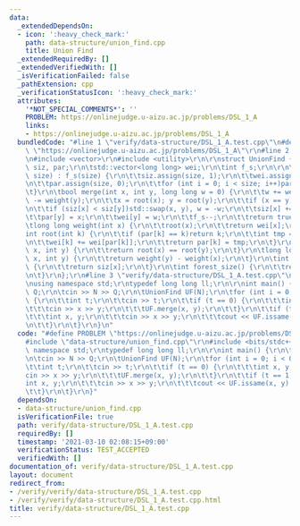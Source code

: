 ```yaml
---
data:
  _extendedDependsOn:
  - icon: ':heavy_check_mark:'
    path: data-structure/union_find.cpp
    title: Union Find
  _extendedRequiredBy: []
  _extendedVerifiedWith: []
  _isVerificationFailed: false
  _pathExtension: cpp
  _verificationStatusIcon: ':heavy_check_mark:'
  attributes:
    '*NOT_SPECIAL_COMMENTS*': ''
    PROBLEM: https://onlinejudge.u-aizu.ac.jp/problems/DSL_1_A
    links:
    - https://onlinejudge.u-aizu.ac.jp/problems/DSL_1_A
  bundledCode: "#line 1 \"verify/data-structure/DSL_1_A.test.cpp\"\n#define PROBLEM\
    \ \"https://onlinejudge.u-aizu.ac.jp/problems/DSL_1_A\"\r\n#line 2 \"data-structure/union_find.cpp\"\
    \n#include <vector>\r\n#include <utility>\r\n\r\nstruct UnionFind {\r\n\tstd::vector<int>\
    \ siz, par;\r\n\tstd::vector<long long> wei;\r\n\tint f_s;\r\n\r\n\tUnionFind(int\
    \ size) : f_s(size) {\r\n\t\tsiz.assign(size, 1);\r\n\t\twei.assign(size, 0);\r\
    \n\t\tpar.assign(size, 0);\r\n\t\tfor (int i = 0; i < size; i++)par[i] = i;\r\n\
    \t}\r\n\tbool merge(int x, int y, long long w = 0) {\r\n\t\tw += weight(x); w\
    \ -= weight(y);\r\n\t\tx = root(x); y = root(y);\r\n\t\tif (x == y)return false;\r\
    \n\t\tif (siz[x] < siz[y])std::swap(x, y), w = -w;\r\n\t\tsiz[x] += siz[y];\r\n\
    \t\tpar[y] = x;\r\n\t\twei[y] = w;\r\n\t\tf_s--;\r\n\t\treturn true;\r\n\t}\r\n\
    \tlong long weight(int x) {\r\n\t\troot(x);\r\n\t\treturn wei[x];\r\n\t}\r\n\t\
    int root(int k) {\r\n\t\tif (par[k] == k)return k;\r\n\t\tint tmp = root(par[k]);\r\
    \n\t\twei[k] += wei[par[k]];\r\n\t\treturn par[k] = tmp;\r\n\t}\r\n\tbool issame(int\
    \ x, int y) {\r\n\t\treturn root(x) == root(y);\r\n\t}\r\n\tlong long diff(int\
    \ x, int y) {\r\n\t\treturn weight(y) - weight(x);\r\n\t}\r\n\tint size(int x)\
    \ {\r\n\t\treturn siz[x];\r\n\t}\r\n\tint forest_size() {\r\n\t\treturn f_s;\r\
    \n\t}\r\n};\r\n#line 3 \"verify/data-structure/DSL_1_A.test.cpp\"\n#include <bits/stdc++.h>\r\
    \nusing namespace std;\r\ntypedef long long ll;\r\n\r\nint main() {\r\n\tint N,\
    \ Q;\r\n\tcin >> N >> Q;\r\n\tUnionFind UF(N);\r\n\tfor (int i = 0; i < Q; i++)\
    \ {\r\n\t\tint t;\r\n\t\tcin >> t;\r\n\t\tif (t == 0) {\r\n\t\t\tint x, y;\r\n\
    \t\t\tcin >> x >> y;\r\n\t\t\tUF.merge(x, y);\r\n\t\t}\r\n\t\tif (t == 1) {\r\n\
    \t\t\tint x, y;\r\n\t\t\tcin >> x >> y;\r\n\t\t\tcout << UF.issame(x, y) << endl;\r\
    \n\t\t}\r\n\t}\r\n}\n"
  code: "#define PROBLEM \"https://onlinejudge.u-aizu.ac.jp/problems/DSL_1_A\"\r\n\
    #include \"data-structure/union_find.cpp\"\r\n#include <bits/stdc++.h>\r\nusing\
    \ namespace std;\r\ntypedef long long ll;\r\n\r\nint main() {\r\n\tint N, Q;\r\
    \n\tcin >> N >> Q;\r\n\tUnionFind UF(N);\r\n\tfor (int i = 0; i < Q; i++) {\r\n\
    \t\tint t;\r\n\t\tcin >> t;\r\n\t\tif (t == 0) {\r\n\t\t\tint x, y;\r\n\t\t\t\
    cin >> x >> y;\r\n\t\t\tUF.merge(x, y);\r\n\t\t}\r\n\t\tif (t == 1) {\r\n\t\t\t\
    int x, y;\r\n\t\t\tcin >> x >> y;\r\n\t\t\tcout << UF.issame(x, y) << endl;\r\n\
    \t\t}\r\n\t}\r\n}"
  dependsOn:
  - data-structure/union_find.cpp
  isVerificationFile: true
  path: verify/data-structure/DSL_1_A.test.cpp
  requiredBy: []
  timestamp: '2021-03-10 02:08:15+09:00'
  verificationStatus: TEST_ACCEPTED
  verifiedWith: []
documentation_of: verify/data-structure/DSL_1_A.test.cpp
layout: document
redirect_from:
- /verify/verify/data-structure/DSL_1_A.test.cpp
- /verify/verify/data-structure/DSL_1_A.test.cpp.html
title: verify/data-structure/DSL_1_A.test.cpp
---
```


